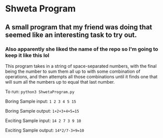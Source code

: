 # Shweta Program
## A small program that my friend was doing that seemed like an interesting task to try out. 
### Also apparently she liked the name of the repo so I'm going to keep it like this lol

This program takes in a string of space-separated numbers, with the final being the number to sum them all up to with some combination of operations, and then attempts all those combinations until it finds one that will sum all the numbers up to equal that last number.

To run: `python3 ShwetaProgram.py`

Boring Sample input: `1 2 3 4 5 15`

Boring Sample output: `1+2+3+4+5=15`

Exciting Sample input: `14 2 7 3 9 10`

Exciting Sample output: `14*2/7-3+9=10`

